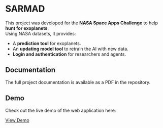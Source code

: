 # SARMAD

This project was developed for the **NASA Space Apps Challenge** to help **hunt for exoplanets**.  
Using NASA datasets, it provides:

- A **prediction tool** for exoplanets.  
- An **updating model tool** to retrain the AI with new data.  
- **Login and authentication** for researchers and agents.

## Documentation

The full project documentation is available as a PDF in the repository.

## Demo

Check out the live demo of the web application here:  

[View Demo](https://drive.google.com/file/d/1YlhV399Dal51T5sX6AxNZ2dGsuZJNV_y/view?usp=drive_link)
